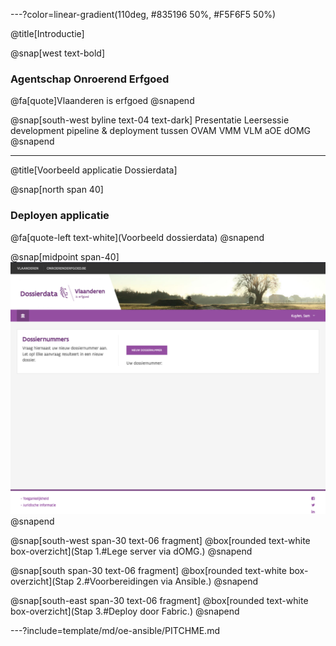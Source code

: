 ---?color=linear-gradient(110deg, #835196 50%, #F5F6F5 50%)

@title[Introductie]

<!--
Tip! Get started with this template as follows:
Step 1. Delete the contents of this PITCHME.md file.
Step 2. Start adding your own custom slide content.
Step 3. Copy slide markdown snippets from template/md directory as needed.
-->

@snap[west text-bold]
### Agentschap Onroerend Erfgoed
@fa[quote]Vlaanderen is erfgoed
@snapend

@snap[south-west byline text-04 text-dark]
Presentatie Leersessie development pipeline & deployment tussen OVAM VMM VLM aOE dOMG
@snapend

---
@title[Voorbeeld applicatie Dossierdata]

@snap[north span 40]
### Deployen applicatie
@fa[quote-left text-white](Voorbeeld dossierdata)
@snapend

@snap[midpoint span-40]
![GATEWAY](template/img/screenshot-dev-dossiers.png)
@snapend

@snap[south-west span-30 text-06 fragment]
@box[rounded text-white box-overzicht](Stap 1.#Lege server via dOMG.)
@snapend

@snap[south span-30 text-06 fragment]
@box[rounded text-white box-overzicht](Stap 2.#Voorbereidingen via Ansible.)
@snapend

@snap[south-east span-30 text-06 fragment]
@box[rounded text-white box-overzicht](Stap 3.#Deploy door Fabric.)
@snapend

---?include=template/md/oe-ansible/PITCHME.md
